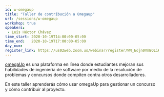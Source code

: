 ```yaml
---
id: w-omegaup
title: "Taller de contribución a Omegaup"
url: /sessions/w-omegaup
workshop: true
speakers:
 - Luis Héctor Chávez
time_start: 2020-10-19T14:00:00-05:00
time_end:   2020-10-19T17:00:00-05:00
day_num: 
register_link: https://us02web.zoom.us/webinar/register/WN_Eojn0VmBQLi6UVglD0z1zg
---
```


[omegaUp](https://omegaup.org) es una plataforma en línea donde estudiantes mejoran sus habilidades de ingeniería de software por medio de la resolución de problemas y concursos donde compiten contra otros desarrolladores. 

En este taller aprenderás cómo usar omegaUp para gestionar un concurso y cómo contribuir al proyecto.